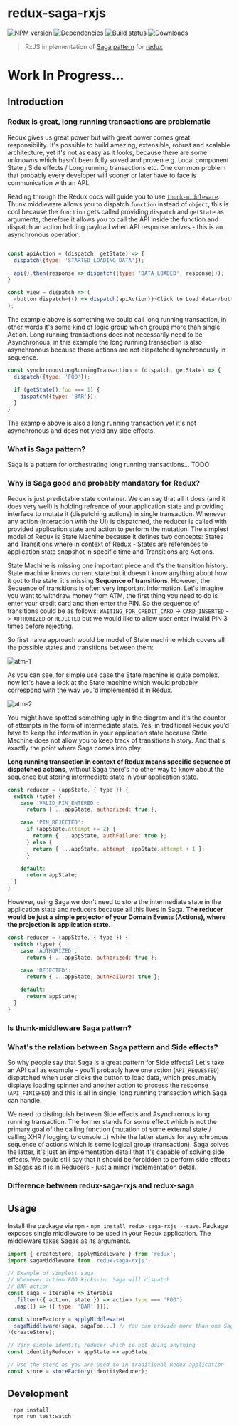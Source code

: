 redux-saga-rxjs
=============

[![NPM version][npm-image]][npm-url]
[![Dependencies][dependencies]][npm-url]
[![Build status][travis-image]][travis-url]
[![Downloads][downloads-image]][downloads-url]


> RxJS implementation of [Saga pattern](https://www.youtube.com/watch?v=xDuwrtwYHu8) for [redux](https://github.com/reactjs/redux)

# Work In Progress...

## Introduction

### Redux is great, long running transactions are problematic
Redux gives us great power but with great power comes great responsibility. It's possible to build amazing, extensible, robust and scalable architecture, yet it's not as easy as it looks, because there are some unknowns which hasn't been fully solved and proven e.g. Local component State / Side effects / Long running transactions etc. One common problem that probably every developer will sooner or later have to face is communication with an API.

Reading through the Redux docs will guide you to use [`thunk-middleware`](https://github.com/gaearon/redux-thunk). Thunk middleware allows you to dispatch `function` instead of `object`, this is cool because the `function` gets called providing `dispatch` and `getState` as arguments, therefore it allows you to call the API inside the function and dispatch an action holding payload when API response arrives - this is an asynchronous operation.

```javascript

const apiAction = (dispatch, getState) => {
  dispatch({type: 'STARTED_LOADING_DATA'});

  api().then(response => dispatch({type: 'DATA_LOADED', response}));
}

const view = dispatch => (
  <button dispatch={() => dispatch(apiAction)}>Click to Load data</button>
);

```

The example above is something we could call long running transaction, in other words it's some kind of logic group which groups more than single Action. Long running transactions does not necessarily need to be Asynchronous, in this example the long running transaction is also asynchronous because those actions are not dispatched synchronously in sequence.


```javascript
const synchronousLongRunningTransaction = (dispatch, getState) => {
  dispatch({type: 'FOO'});

  if (getState().foo === 1) {
    dispatch({type: 'BAR'});
  }
}
```

The example above is also a long running transaction yet it's not asynchronous and does not yield any side effects.


### What is Saga pattern?
Saga is a pattern for orchestrating long running transactions... TODO

### Why is Saga good and probably mandatory for Redux?
Redux is just predictable state container. We can say that all it does (and it does very well) is holding refrence of your application state and providing interface to mutate it (dispatching actions) in single transaction. Whenever any action (interaction with the UI) is dispatched, the reducer is called with provided application state and action to perform the mutation. The simplest model of Redux is State Machine because it defines two concepts: States and Transitions where in context of Redux - States are references to application state snapshot in specific time and Transitions are Actions.

State Machine is missing one important piece and it's the transition history. State machine knows current state but it doesn't know anything about how it got to the state, it's missing **Sequence of transitions**. However, the Sequence of transitions is often very important information. Let's imagine you want to withdraw money from ATM, the first thing you need to do is enter your credit card and then enter the PIN. So the sequence of transitions could be as follows: `WAITING_FOR_CREDIT_CARD` -> `CARD_INSERTED` -> `AUTHORIZED` or `REJECTED` but we would like to allow user enter invalid PIN 3 times before rejecting.

So first naive approach would be model of State machine which covers all the possible states and transitions between them:

![atm-1](./docs/atm_1.png)

As you can see, for simple use case the State machine is quite complex, now let's have a look at the State machine which would probably correspond with the way you'd implemented it in Redux.

![atm-2](./docs/atm_2.png)

You might have spotted something ugly in the diagram and it's the counter of attempts in the form of intermediate state. Yes, in traditional Redux you'd have to keep the information in your application state because State Machine does not allow you to keep track of transitions history. And that's exactly the point where Saga comes into play.

**Long running transaction in context of Redux means specific sequence of dispatched actions**, without Saga there's no other way to know about the sequence but storing intermediate state in your application state.

```javascript
const reducer = (appState, { type }) {
  switch (type) {
    case 'VALID_PIN_ENTERED':
      return { ...appState, authorized: true };

    case 'PIN_REJECTED':
      if (appState.attempt >= 2) {
        return { ...appState, authFailure: true };
      } else {
        return { ...appState, attempt: appState.attempt + 1 };
      }

    default:
      return appState;
  }
}
```

However, using Saga we don't need to store the intermediate state in the application state and reducers because all this lives in Saga. **The reducer would be just a simple projector of your Domain Events (Actions), where the projection is application state**.

```javascript
const reducer = (appState, { type }) {
  switch (type) {
    case 'AUTHORIZED':
      return { ...appState, authorized: true };

    case 'REJECTED':
      return { ...appState, authFailure: true };

    default:
      return appState;
  }
}
```

### Is thunk-middleware Saga pattern?

### What's the relation between Saga pattern and Side effects?

So why people say that Saga is a great pattern for Side effects? Let's take an API call as example - you'll probably have one action (`API_REQUESTED`) dispatched when user clicks the button to load data, which presumably displays loading spinner and another action to process the response (`API_FINISHED`) and this is all in single, long running transaction which Saga can handle.

We need to distinguish between Side effects and Asynchronous long running transaction. The former stands for some effect which is not the primary goal of the calling function (mutation of some external state / calling XHR / logging to console...) while the latter stands for asynchronous sequence of actions which is some logical group (transaction). Saga solves the latter, it's just an implementation detail that it's capable of solving side effects. We could still say that it should be forbidden to perform side effects in Sagas as it is in Reducers - just a minor implementation detail.

### Difference between redux-saga-rxjs and redux-saga

## Usage

Install the package via `npm` - `npm install redux-saga-rxjs --save`. Package exposes single middleware to be used in your Redux application. The middleware takes Sagas as its arguments.

```javascript
import { createStore, applyMiddleware } from 'redux';
import sagaMiddleware from 'redux-saga-rxjs';

// Example of simplest saga
// Whenever action FOO kicks-in, Saga will dispatch
// BAR action
const saga = iterable => iterable
  .filter(({ action, state }) => action.type === 'FOO')
  .map(() => ({ type: 'BAR' }));

const storeFactory = applyMiddleware(
  sagaMiddleware(saga, sagaFoo...) // You can provide more than one Saga here
)(createStore);

// Very simple identity reducer which is not doing anything
const identityReducer = appState => appState;

// Use the store as you are used to in traditional Redux application
const store = storeFactory(identityReducer);
```

## Development

```
  npm install
  npm run test:watch
```


[npm-image]: https://img.shields.io/npm/v/redux-saga-rxjs.svg?style=flat-square
[npm-url]: https://npmjs.org/package/redux-saga-rxjs
[travis-image]: https://img.shields.io/travis/salsita/redux-saga-rxjs.svg?style=flat-square
[travis-url]: https://travis-ci.org/salsita/redux-saga-rxjs
[downloads-image]: http://img.shields.io/npm/dm/redux-saga-rxjs.svg?style=flat-square
[downloads-url]: https://npmjs.org/package/redux-saga-rxjs
[dependencies]: https://david-dm.org/salsita/redux-saga-rxjs.svg